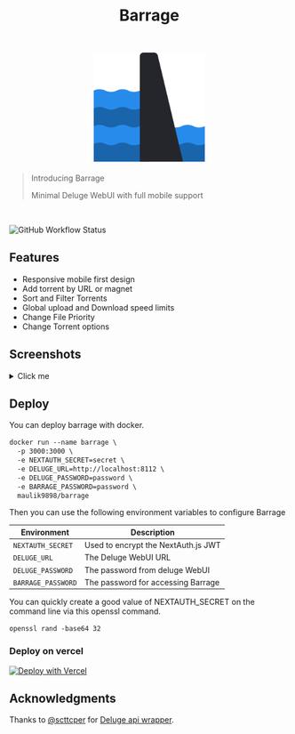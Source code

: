 <h1 align="center">Barrage</h1></br>
<p align="middle"><img src="public/logo.png" height="200"/></p>


> Introducing Barrage
>
> Minimal Deluge WebUI with full mobile support


&nbsp;

![GitHub Workflow Status](https://img.shields.io/github/workflow/status/maulik9898/barrage/DOCKER-BUILD?style=for-the-badge)

## Features

* Responsive mobile first design
* Add torrent by URL or magnet
* Sort and Filter Torrents
* Global upload and Download speed limits
* Change File Priority
* Change Torrent options

## Screenshots

<details>
  <summary>Click me</summary>
  &nbsp;
<p align="center">
<img src="_docs/home.jpg" height="450"/>
  &nbsp;  &nbsp;  
<img src="_docs/add.jpg" height="450"/>
  &nbsp;  &nbsp;  
<img src="_docs/add_torrent.jpg" height="450"/>
  &nbsp;  &nbsp;  
<img src="_docs/sort.jpg" height="450"/>
  &nbsp;  &nbsp;  
<img src="_docs/filter.jpg" height="450"/>
  &nbsp;  &nbsp;  
<img src="_docs/menu.jpg" height="450"/>
  &nbsp;  &nbsp;  
<img src="_docs/globalup.jpg" height="450"/>
  &nbsp;  &nbsp;  
<img src="_docs/detail.jpg" height="450"/>
  &nbsp;  &nbsp;  
<img src="_docs/files.jpg" height="450"/>
  &nbsp;  &nbsp;  
<img src="_docs/options.jpg" height="450"/>
  &nbsp;  &nbsp;  
<img src="_docs/pagination.jpg" height="450"/>
</p>

</details>


## Deploy

You can deploy barrage with docker.

```
docker run --name barrage \
  -p 3000:3000 \
  -e NEXTAUTH_SECRET=secret \
  -e DELUGE_URL=http://localhost:8112 \
  -e DELUGE_PASSWORD=password \
  -e BARRAGE_PASSWORD=password \
  maulik9898/barrage

```

Then you can use the following environment variables to configure Barrage

| Environment | Description |
| ----------- | ----------- |
| `NEXTAUTH_SECRET` | Used to encrypt the NextAuth.js JWT |
| `DELUGE_URL` | The Deluge WebUI URL |
| `DELUGE_PASSWORD` | The password from deluge WebUI |
| `BARRAGE_PASSWORD` | The password for accessing Barrage |


You can quickly create a good value of NEXTAUTH_SECRET on the command line via this openssl command.

```
openssl rand -base64 32
```

### Deploy on vercel

[![Deploy with Vercel](https://vercel.com/button)](https://vercel.com/new/clone?repository-url=https%3A%2F%2Fgithub.com%2Fmaulik9898%2Fbarrage&env=BARRAGE_PASSWORD,NEXTAUTH_SECRET,DELUGE_URL,DELUGE_PASSWORD&project-name=barrage)

## Acknowledgments

Thanks to [@scttcper](https://github.com/scttcper) for [Deluge api wrapper](https://github.com/scttcper/deluge).
